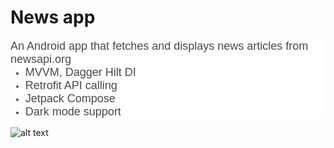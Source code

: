 <h1><strong>News app</strong></h1>
<p style="-webkit-text-stroke-width:0px;background-color:rgb(255, 255, 255);box-sizing:border-box;color:rgb(72, 72, 72);font-family:&quot;Inter var&quot;, sans-serif;font-size:14px;font-style:normal;font-variant-caps:normal;font-variant-ligatures:normal;font-weight:400;letter-spacing:normal;margin-bottom:0px;margin-top:0px;orphans:2;text-align:left;text-decoration-color:initial;text-decoration-style:initial;text-decoration-thickness:initial;text-indent:0px;text-transform:none;white-space:normal;widows:2;word-spacing:0px;"><span style="font-size:18px;">An Android app that fetches and displays news articles from newsapi.org</span></p>
<ul style="-webkit-text-stroke-width:0px;background-color:rgb(255, 255, 255);box-sizing:border-box;color:rgb(72, 72, 72);font-family:&quot;Inter var&quot;, sans-serif;font-size:14px;font-style:normal;font-variant-caps:normal;font-variant-ligatures:normal;font-weight:400;letter-spacing:normal;margin-bottom:0px;margin-top:0px;orphans:2;text-align:left;text-decoration-color:initial;text-decoration-style:initial;text-decoration-thickness:initial;text-indent:0px;text-transform:none;white-space:normal;widows:2;word-spacing:0px;">
    <li style="box-sizing:border-box;"><span style="font-size:18px;">MVVM, Dagger Hilt DI</span></li>
    <li style="box-sizing:border-box;"><span style="font-size:18px;">Retrofit API calling</span></li>
    <li style="box-sizing:border-box;"><span style="font-size:18px;">Jetpack Compose</span></li>
    <li style="box-sizing:border-box;"><span style="font-size:18px;">Dark mode support</span></li>
</ul>

![alt text](https://github.com/user-attachments/assets/307fb706-aea2-4872-875f-654494461fa7?raw=true)
